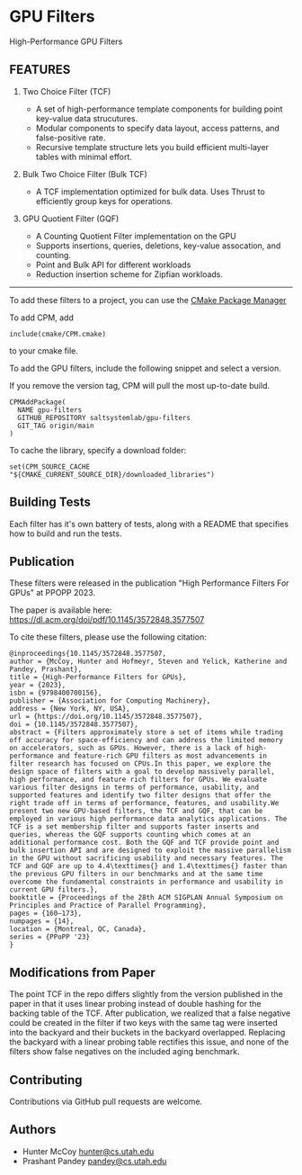# GPU Filters
High-Performance GPU Filters

FEATURES
---------

1) Two Choice Filter (TCF)
	- A set of high-performance template components for building point key-value data strucutures.
	- Modular components to specify data layout, access patterns, and false-positive rate.
    - Recursive template structure lets you build efficient multi-layer tables with minimal effort.

2) Bulk Two Choice Filter (Bulk TCF)
	- A TCF implementation optimized for bulk data. Uses Thrust to efficiently group keys for operations.

3) GPU Quotient Filter (GQF)
	- A Counting Quotient Filter implementation on the GPU
	- Supports insertions, queries, deletions, key-value assocation, and counting.
	- Point and Bulk API for different workloads
	- Reduction insertion scheme for Zipfian workloads.

____________________

To add these filters to a project, you can use the [CMake Package Manager](https://github.com/cpm-cmake/CPM.cmake)


To add CPM, add 

```include(cmake/CPM.cmake)``` 

to your cmake file.

To add the GPU filters, include the following snippet and select a version.

If you remove the version tag, CPM will pull the most up-to-date build.

```
CPMAddPackage(
  NAME gpu-filters
  GITHUB_REPOSITORY saltsystemlab/gpu-filters
  GIT_TAG origin/main
)
```

To cache the library, specify a download folder:

```set(CPM_SOURCE_CACHE "${CMAKE_CURRENT_SOURCE_DIR}/downloaded_libraries")```


Building Tests
--------------

Each filter has it's own battery of tests, along with a README that specifies how to build and run the tests.


Publication
-----------

These filters were released in the publication "High Performance Filters For GPUs" at PPOPP 2023.

The paper is available here: https://dl.acm.org/doi/pdf/10.1145/3572848.3577507

To cite these filters, please use the following citation:

```
@inproceedings{10.1145/3572848.3577507,
author = {McCoy, Hunter and Hofmeyr, Steven and Yelick, Katherine and Pandey, Prashant},
title = {High-Performance Filters for GPUs},
year = {2023},
isbn = {9798400700156},
publisher = {Association for Computing Machinery},
address = {New York, NY, USA},
url = {https://doi.org/10.1145/3572848.3577507},
doi = {10.1145/3572848.3577507},
abstract = {Filters approximately store a set of items while trading off accuracy for space-efficiency and can address the limited memory on accelerators, such as GPUs. However, there is a lack of high-performance and feature-rich GPU filters as most advancements in filter research has focused on CPUs.In this paper, we explore the design space of filters with a goal to develop massively parallel, high performance, and feature rich filters for GPUs. We evaluate various filter designs in terms of performance, usability, and supported features and identify two filter designs that offer the right trade off in terms of performance, features, and usability.We present two new GPU-based filters, the TCF and GQF, that can be employed in various high performance data analytics applications. The TCF is a set membership filter and supports faster inserts and queries, whereas the GQF supports counting which comes at an additional performance cost. Both the GQF and TCF provide point and bulk insertion API and are designed to exploit the massive parallelism in the GPU without sacrificing usability and necessary features. The TCF and GQF are up to 4.4\texttimes{} and 1.4\texttimes{} faster than the previous GPU filters in our benchmarks and at the same time overcome the fundamental constraints in performance and usability in current GPU filters.},
booktitle = {Proceedings of the 28th ACM SIGPLAN Annual Symposium on Principles and Practice of Parallel Programming},
pages = {160–173},
numpages = {14},
location = {Montreal, QC, Canada},
series = {PPoPP '23}
}
```

Modifications from Paper
------------
The point TCF in the repo differs slightly from the version published in the paper in that it uses linear probing instead of double hashing for the backing table of the TCF. After publication, we realized that a false negative could be created in the filter if two keys with the same tag were inserted into the backyard and their buckets in the backyard overlapped. Replacing the backyard with a linear probing table rectifies this issue, and none of the filters show false negatives on the included aging benchmark.

Contributing
------------
Contributions via GitHub pull requests are welcome.


Authors
-------
- Hunter McCoy <hunter@cs.utah.edu>
- Prashant Pandey <pandey@cs.utah.edu>
